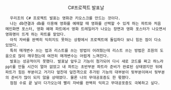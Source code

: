 <center>C#프로젝트 발표날</center>

      우리조의 C# 프로젝트 발표는 영화관 키오스크를 만드는 것이다.
      나는 db연결과 db를 이용해 영화를 예매할 때 영화를 선택할 수 있게 하는 파트와 처음 메인화면 포스터, 영화 예매 파트에서 영화 트레일러가 나오는 장면과 영화 포스터가 나오면서 영화명이 뜨게 하는 파트를 맡았다.
      아직 자바를 완벽히 익히지도 못하는 상황에서 프로젝트에 돌입하다 보니 힘든 점이 다소 있었다.
      특히 매개변수 쓰는 법과 리스트를 쓰는 방법이 어려웠는데 리스트 쓰는 방법은 조원의 도움으로 많이 깨우쳤는데 여전히 매개변수는 어렵게 느껴진다.
      발표는 성공적이지 못했다. 발표날 앞두고 기능이 첨가되어 다시 새로 코드를 짜고 하느라 ppt를 만들 시간이 얼마 없었고 내 파트는 초반부분 파트라 준비가 완료된 상태였지만 뒤에 파트가 힘든 부분이고 거기다 엎친데 덮친격으로 추가된 기능의 대부분이 뒷부분이여서 뒷부분의 준비가 많이 되지 않을 상태였다. 물론 나의 무대공포증도 한 몫했다.
      점점 수료 끝 날이 다가오는데 빨리 자바를 완벽히 익히고 무대공포증도 극복하고 싶다.